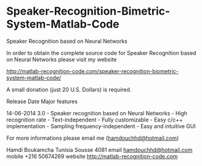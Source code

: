 Speaker-Recognition-Bimetric-System-Matlab-Code
===============================================

Speaker Recognition based on Neural Networks

 In order to obtain the complete source code for Speaker Recognition based on 
 Neural Networks please visit my website

http://matlab-recognition-code.com/speaker-recognition-biometric-system-matlab-code/


 A small donation (just 20 U.S. Dollars) is required.

Release      Date           Major features
 
14-06-2014         3.0        - Speaker recognition based on Neural Networks
                              - High recognition rate
                              - Text-independent
                              - Fully customizable
                              - Easy c/c++ implementation
                             - Sampling frequency-independent
                              - Easy and intuitive GUI

For more informations please email me (hamdouchhd@hotmail.com)

 Hamdi Boukamcha
 Tunisia
 Sousse
 4081
email  hamdouchhd@hotmail.com
mobile +216 50674269
website http://matlab-recognition-code.com





